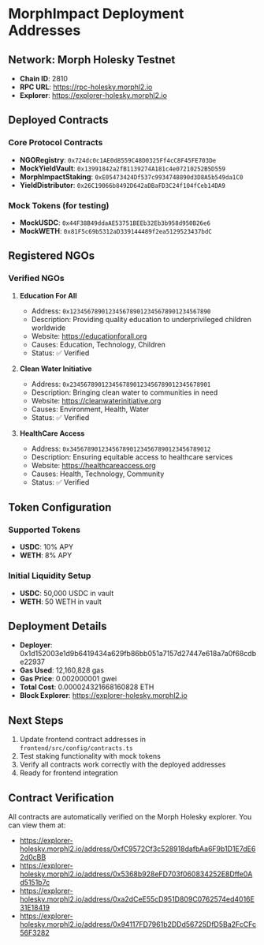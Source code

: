 # MorphImpact Deployment Addresses

## Network: Morph Holesky Testnet
- **Chain ID**: 2810
- **RPC URL**: https://rpc-holesky.morphl2.io
- **Explorer**: https://explorer-holesky.morphl2.io

## Deployed Contracts

### Core Protocol Contracts
- **NGORegistry**: `0x724dc0c1AE0d8559C48D0325Ff4cC8F45FE703De`
- **MockYieldVault**: `0x13991842a2fB1139274A181c4e07210252B5D559`
- **MorphImpactStaking**: `0xE05473424Df537c9934748890d3D8A5b549da1C0`
- **YieldDistributor**: `0x26C19066b8492D642aDBaFD3C24f104fCeb14DA9`

### Mock Tokens (for testing)
- **MockUSDC**: `0x44F38B49ddaAE53751BEEb32Eb3b958d950B26e6`
- **MockWETH**: `0x81F5c69b5312aD339144489f2ea5129523437bdC`

## Registered NGOs

### Verified NGOs
1. **Education For All**
   - Address: `0x1234567890123456789012345678901234567890`
   - Description: Providing quality education to underprivileged children worldwide
   - Website: https://educationforall.org
   - Causes: Education, Technology, Children
   - Status: ✅ Verified

2. **Clean Water Initiative**
   - Address: `0x2345678901234567890123456789012345678901`
   - Description: Bringing clean water to communities in need
   - Website: https://cleanwaterinitiative.org
   - Causes: Environment, Health, Water
   - Status: ✅ Verified

3. **HealthCare Access**
   - Address: `0x3456789012345678901234567890123456789012`
   - Description: Ensuring equitable access to healthcare services
   - Website: https://healthcareaccess.org
   - Causes: Health, Technology, Community
   - Status: ✅ Verified

## Token Configuration

### Supported Tokens
- **USDC**: 10% APY
- **WETH**: 8% APY

### Initial Liquidity Setup
- **USDC**: 50,000 USDC in vault
- **WETH**: 50 WETH in vault

## Deployment Details
- **Deployer**: 0x1d152003e1d9b6419434a629fb86bb051a7157d27447e618a7a0f68cdbe22937
- **Gas Used**: 12,160,828 gas
- **Gas Price**: 0.002000001 gwei
- **Total Cost**: 0.000024321668160828 ETH
- **Block Explorer**: https://explorer-holesky.morphl2.io

## Next Steps
1. Update frontend contract addresses in `frontend/src/config/contracts.ts`
2. Test staking functionality with mock tokens
3. Verify all contracts work correctly with the deployed addresses
4. Ready for frontend integration

## Contract Verification
All contracts are automatically verified on the Morph Holesky explorer. You can view them at:
- https://explorer-holesky.morphl2.io/address/0xfC9572Cf3c528918dafbAa6F9b1D1E7dE62d0cBB
- https://explorer-holesky.morphl2.io/address/0x5368b928eFD703f060834252E8Dffe0Ad5151b7c
- https://explorer-holesky.morphl2.io/address/0xa2dCeE55cD951D809C0762574ed4016E31E18419
- https://explorer-holesky.morphl2.io/address/0x94117FD7961b2DDd56725DfD5Ba2FcCFc56F3282